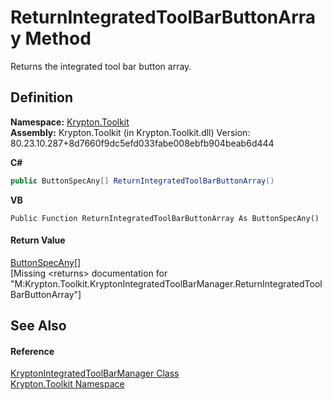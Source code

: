 # ReturnIntegratedToolBarButtonArray Method


Returns the integrated tool bar button array.



## Definition
**Namespace:** <a href="79d2eac2-21f4-54ff-7552-b20c33c30600.md">Krypton.Toolkit</a>  
**Assembly:** Krypton.Toolkit (in Krypton.Toolkit.dll) Version: 80.23.10.287+8d7660f9dc5efd033fabe008ebfb904beab6d444

**C#**
``` C#
public ButtonSpecAny[] ReturnIntegratedToolBarButtonArray()
```
**VB**
``` VB
Public Function ReturnIntegratedToolBarButtonArray As ButtonSpecAny()
```



#### Return Value
<a href="3a778fe3-a06d-2943-d65e-0ad3106713b4.md">ButtonSpecAny</a>[]  
\[Missing &lt;returns&gt; documentation for "M:Krypton.Toolkit.KryptonIntegratedToolBarManager.ReturnIntegratedToolBarButtonArray"\]

## See Also


#### Reference
<a href="4b9cc24d-edc4-08dd-52a4-dabaf98bcaa2.md">KryptonIntegratedToolBarManager Class</a>  
<a href="79d2eac2-21f4-54ff-7552-b20c33c30600.md">Krypton.Toolkit Namespace</a>  
